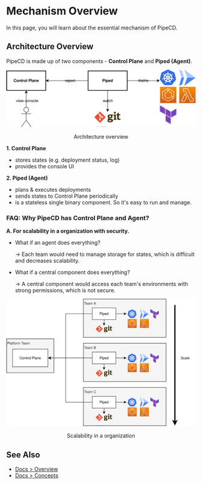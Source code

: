 # Mechanism Overview

In this page, you will learn about the essential mechanism of PipeCD.

## Architecture Overview

PipeCD is made up of two components - **Control Plane** and **Piped (Agent)**.

![architecture-overview](/images/overview/architecture-role.svg)
<p align="center">Architecture overview</p>

**1. Control Plane**
   - stores states (e.g. deployment status, log)
   - provides the console UI

**2. Piped (Agent)**
   - plans & executes deployments
   - sends states to Control Plane periodically
   - is a stateless single binary component. So it's easy to run and manage.

### FAQ: Why PipeCD has Control Plane and Agent?

**A. For scalability in a organization with security.**

- What if an agent does everything?

  -> Each team would need to manage storage for states, which is difficult and decreases scalability.

- What if a central component does everything?

  -> A central component would access each team's environments with strong permissions, which is not secure.

![scalability in a organization](/images/overview/architecture-organization.svg)
<p align="center">Scalability in a organization</p>

## See Also

- [Docs > Overview](https://pipecd.dev/docs/overview/)
- [Docs > Concepts](https://pipecd.dev/docs/concepts/)